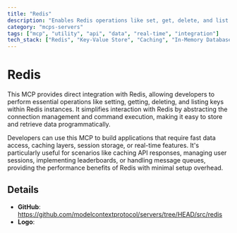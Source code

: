```yaml
---
title: "Redis"
description: "Enables Redis operations like set, get, delete, and list for managing key-value data in Redis instances."
category: "mcps-servers"
tags: ["mcp", "utility", "api", "data", "real-time", "integration"]
tech_stack: ["Redis", "Key-Value Store", "Caching", "In-Memory Database"]
---
```


# Redis

This MCP provides direct integration with Redis, allowing developers to perform essential operations like setting, getting, deleting, and listing keys within Redis instances. It simplifies interaction with Redis by abstracting the connection management and command execution, making it easy to store and retrieve data programmatically.

Developers can use this MCP to build applications that require fast data access, caching layers, session storage, or real-time features. It's particularly useful for scenarios like caching API responses, managing user sessions, implementing leaderboards, or handling message queues, providing the performance benefits of Redis with minimal setup overhead.

## Details

- **GitHub**: https://github.com/modelcontextprotocol/servers/tree/HEAD/src/redis
- **Logo**: 
